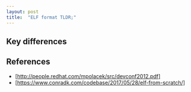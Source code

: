 ```yaml
---
layout: post
title:  "ELF format TLDR;"
---
```


## Key differences

## References

- [http://people.redhat.com/mpolacek/src/devconf2012.pdf]
- [https://www.conradk.com/codebase/2017/05/28/elf-from-scratch/] 

